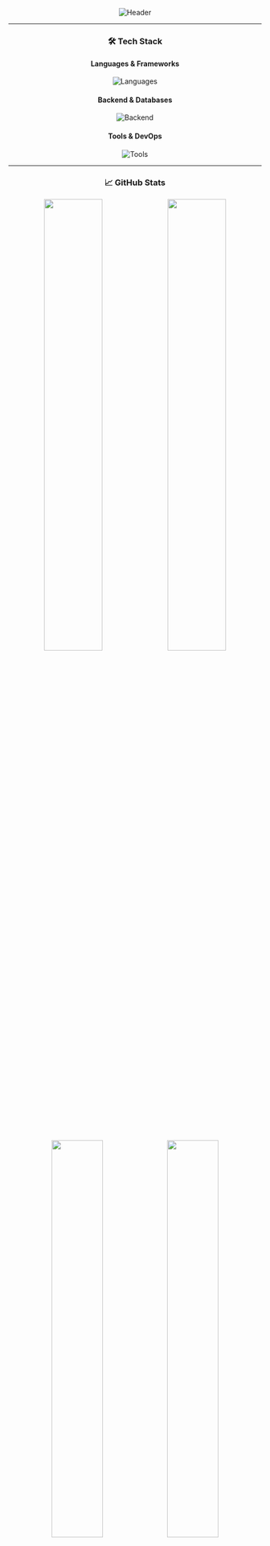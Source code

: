 <div align="center">
  
  <!-- Waving Header Animation -->
  ![Header](https://capsule-render.vercel.app/api?type=waving&color=gradient&height=230&section=header&text=Hey,%20I'm%20Nazmul!&fontSize=42&fontAlignY=25&desc=Flutter%20Developer%20|%20Open-Source%20Contributor&descSize=20&descAlignY=45)
  
  ---

  ### **🛠️ Tech Stack**
  #### **Languages & Frameworks**
  <p>
    <img src="https://skillicons.dev/icons?i=dart,flutter,kotlin,java,py" alt="Languages" />
  </p>
  
  #### **Backend & Databases**
  <p>
    <img src="https://skillicons.dev/icons?i=firebase,nodejs,mongodb,mysql" alt="Backend" />
  </p>
  
  #### **Tools & DevOps**
  <p>
    <img src="https://skillicons.dev/icons?i=git,github,vscode,androidstudio,figma,postman" alt="Tools" />
  </p>

  ---

  ### **📈 GitHub Stats**
  <div align="center">
    <img src="https://github-readme-stats.vercel.app/api?username=nazmultalukder-it&show_icons=true&theme=nightowl&hide_border=true&include_all_commits=true" width="48%" />
    <img src="https://github-readme-streak-stats.herokuapp.com/?user=nazmultalukder-it&theme=nightowl&hide_border=true" width="48%" />
  </div>
  
  <div align="center">
    <img src="https://github-readme-stats.vercel.app/api/top-langs/?username=nazmultalukder-it&layout=compact&theme=nightowl&hide_border=true" width="45%" />
    <img src="https://github-profile-trophy.vercel.app/?username=nazmultalukder-it&theme=onedark&no-frame=true&column=3" width="45%" />
  </div>

  ---

  ### **📫 Let's Connect!**
  <p>
    <a href="https://linkedin.com/in/nazmultalukder">
      <img src="https://img.shields.io/badge/LinkedIn-0077B5?style=for-the-badge&logo=linkedin&logoColor=white" />
    </a>
    <a href="mailto:youremail@example.com">
      <img src="https://img.shields.io/badge/Gmail-D14836?style=for-the-badge&logo=gmail&logoColor=white" />
    </a>
    <a href="https://twitter.com/yourhandle">
      <img src="https://img.shields.io/badge/Twitter-1DA1F2?style=for-the-badge&logo=twitter&logoColor=white" />
    </a>
  </p>

  <!-- Simple Footer -->
  <p align="center">
    <img src="https://komarev.com/ghpvc/?username=nazmultalukder-it&label=Profile+Views&color=blueviolet&style=flat" />
    • 
    <a href="https://github.com/nazmultalukder-it?tab=repositories">
      <img src="https://img.shields.io/badge/Explore_My_Work-blueviolet?style=flat" />
    </a>
  </p>
</div>
